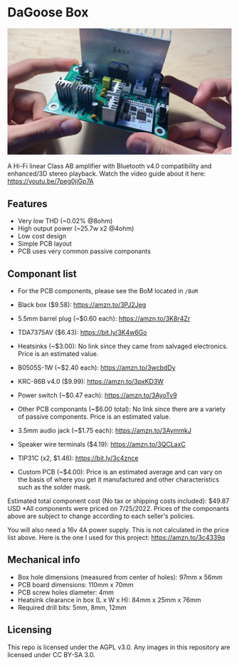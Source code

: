 # DaGoose Box
![alt text][dgbox]

[dgbox]: https://github.com/DaGooseYT/dagoosebox/blob/main/ghdemo.png


A Hi-Fi linear Class AB amplifier with Bluetooth v4.0 compatibility and enhanced/3D stereo playback. Watch the video guide about it here: https://youtu.be/7peg0jiGp7A

## Features
- Very low THD (~0.02% @8ohm)
- High output power (~25.7w x2 @4ohm)
- Low cost design
- Simple PCB layout
- PCB uses very common passive componants

## Componant list
- For the PCB components, please see the BoM located in `/BoM`

- Black box ($9.58): https://amzn.to/3PJ2Jeg
- 5.5mm barrel plug (~$0.60 each): https://amzn.to/3K8r4Zr 
- TDA7375AV ($6.43): https://bit.ly/3K4w6Go
- Heatsinks (~$3.00): No link since they came from salvaged electronics. Price is an estimated value.
- B0505S-1W (~$2.40 each): https://amzn.to/3wcbdDy
- KRC-86B v4.0 ($9.99): https://amzn.to/3pxKD3W
- Power switch (~$0.47 each): https://amzn.to/3AyoTv9
- Other PCB componants (~$6.00 total): No link since there are a variety of passive components. Price is an estimated value.
- 3.5mm audio jack (~$1.75 each): https://amzn.to/3AymmkJ
- Speaker wire terminals ($4.19): https://amzn.to/3QCLaxC
- TIP31C (x2, $1.46): https://bit.ly/3c4znce
- Custom PCB (~$4.00): Price is an estimated average and can vary on the basis of where you get it manufactured and other characteristics such as the solder mask. 

Estimated total component cost (No tax or shipping costs included): $49.87 USD
*All components were priced on 7/25/2022. Prices of the componants above are subject to change according to each seller's policies.

You will also need a 16v 4A power supply. This is not calculated in the price list above. Here is the one I used for this project: https://amzn.to/3c4339q

## Mechanical info

- Box hole dimensions (measured from center of holes): 97mm x 56mm
- PCB board dimensions: 110mm x 70mm
- PCB screw holes diameter: 4mm
- Heatsink clearance in box (L x W x H): 84mm x 25mm x 76mm
- Required drill bits: 5mm, 8mm, 12mm

## Licensing
This repo is licensed under the AGPL v3.0. Any images in this repository are licensed under CC BY-SA 3.0.
